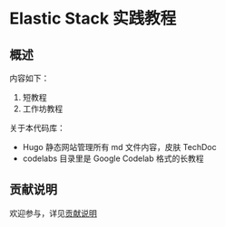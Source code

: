 # Elastic Stack 实践教程

## 概述

内容如下：

1. 短教程
2. 工作坊教程

关于本代码库：

- Hugo 静态网站管理所有 md 文件内容，皮肤 TechDoc
- codelabs 目录里是 Google Codelab 格式的长教程

## 贡献说明

欢迎参与，详见[贡献说明](content/contribution.md)

